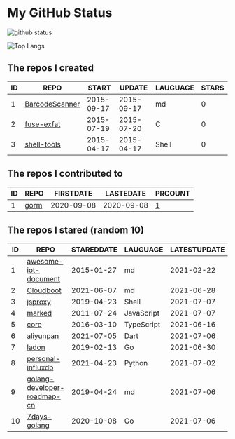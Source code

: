 # My GitHub Status

<img src="https://github-readme-stats-1.yihong0618.vercel.app/api?username=egenchen&show_icons=true&&&hide_title=true&count_private=true" alt="github status" />

![Top Langs](https://github-readme-stats-1.yihong0618.vercel.app/api/top-langs/?username=egenchen&layout=compact)

<!--START_SECTION:my_github-->
## The repos I created
| ID |                             REPO                             |   START    |   UPDATE   | LAUGUAGE | STARS |
|----|--------------------------------------------------------------|------------|------------|----------|-------|
|  1 | [BarcodeScanner](https://github.com/egenchen/BarcodeScanner) | 2015-09-17 | 2015-09-17 | md       |     0 |
|  2 | [fuse-exfat](https://github.com/egenchen/fuse-exfat)         | 2015-07-19 | 2015-07-20 | C        |     0 |
|  3 | [shell-tools](https://github.com/egenchen/shell-tools)       | 2015-04-17 | 2015-04-17 | Shell    |     0 |

## The repos I contributed to
| ID |                  REPO                   | FIRSTDATE  | LASTEDATE  |                                PRCOUNT                                 |
|----|-----------------------------------------|------------|------------|------------------------------------------------------------------------|
|  1 | [gorm](https://github.com/go-gorm/gorm) | 2020-09-08 | 2020-09-08 | [1](https://github.com/go-gorm/gorm/pulls?q=is%3Apr+author%3Aegenchen) |

## The repos I stared (random 10)
| ID |                                          REPO                                           | STAREDDATE |  LAUGUAGE  | LATESTUPDATE |
|----|-----------------------------------------------------------------------------------------|------------|------------|--------------|
|  1 | [awesome-iot-document](https://github.com/phodal/awesome-iot-document)                  | 2015-01-27 | md         | 2021-02-22   |
|  2 | [Cloudboot](https://github.com/idcos/Cloudboot)                                         | 2021-06-07 | md         | 2021-06-28   |
|  3 | [jsproxy](https://github.com/EtherDream/jsproxy)                                        | 2019-04-23 | Shell      | 2021-07-07   |
|  4 | [marked](https://github.com/markedjs/marked)                                            | 2011-07-24 | JavaScript | 2021-07-07   |
|  5 | [core](https://github.com/cqrsfk/core)                                                  | 2016-03-10 | TypeScript | 2021-06-16   |
|  6 | [aliyunpan](https://github.com/liupan1890/aliyunpan)                                    | 2021-07-05 | Dart       | 2021-07-06   |
|  7 | [ladon](https://github.com/ory/ladon)                                                   | 2019-02-13 | Go         | 2021-06-30   |
|  8 | [personal-influxdb](https://github.com/c99koder/personal-influxdb)                      | 2021-04-23 | Python     | 2021-07-02   |
|  9 | [golang-developer-roadmap-cn](https://github.com/Quorafind/golang-developer-roadmap-cn) | 2019-04-24 | md         | 2021-07-06   |
| 10 | [7days-golang](https://github.com/geektutu/7days-golang)                                | 2020-10-08 | Go         | 2021-07-06   |

<!--END_SECTION:my_github-->
